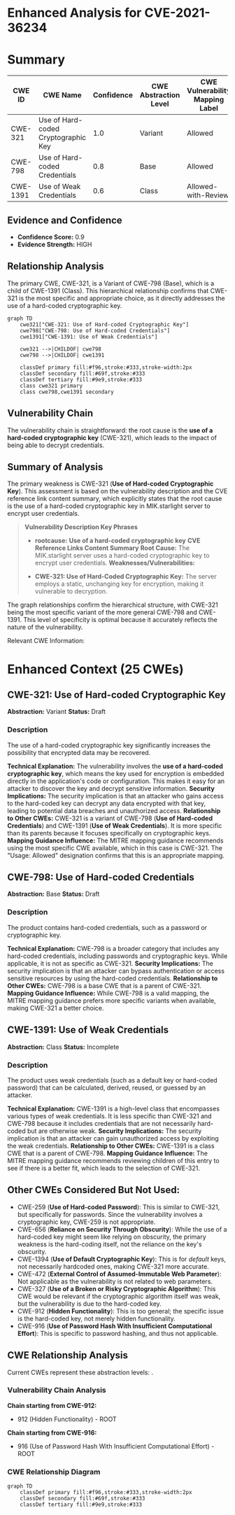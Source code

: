# Enhanced Analysis for CVE-2021-36234

# Summary
| CWE ID | CWE Name | Confidence | CWE Abstraction Level | CWE Vulnerability Mapping Label | CWE-Vulnerability Mapping Notes |
|---|---|---|---|---|---|
| CWE-321 | Use of Hard-coded Cryptographic Key | 1.0 | Variant | Allowed | Primary CWE |
| CWE-798 | Use of Hard-coded Credentials | 0.8 | Base | Allowed | Secondary Candidate |
| CWE-1391 | Use of Weak Credentials | 0.6 | Class | Allowed-with-Review | Secondary Candidate |

## Evidence and Confidence

*   **Confidence Score:** 0.9
*   **Evidence Strength:** HIGH

## Relationship Analysis
The primary CWE, CWE-321, is a Variant of CWE-798 (Base), which is a child of CWE-1391 (Class). This hierarchical relationship confirms that CWE-321 is the most specific and appropriate choice, as it directly addresses the use of a hard-coded cryptographic key.
```mermaid
graph TD
    cwe321["CWE-321: Use of Hard-coded Cryptographic Key"]
    cwe798["CWE-798: Use of Hard-coded Credentials"]
    cwe1391["CWE-1391: Use of Weak Credentials"]
    
    cwe321 -->|CHILDOF| cwe798
    cwe798 -->|CHILDOF| cwe1391
    
    classDef primary fill:#f96,stroke:#333,stroke-width:2px
    classDef secondary fill:#69f,stroke:#333
    classDef tertiary fill:#9e9,stroke:#333
    class cwe321 primary
    class cwe798,cwe1391 secondary
```

## Vulnerability Chain
The vulnerability chain is straightforward: the root cause is the **use of a hard-coded cryptographic key** (CWE-321), which leads to the impact of being able to decrypt credentials.

## Summary of Analysis
The primary weakness is CWE-321 (**Use of Hard-coded Cryptographic Key**). This assessment is based on the vulnerability description and the CVE reference link content summary, which explicitly states that the root cause is the use of a hard-coded cryptographic key in MIK.starlight server to encrypt user credentials.
> **Vulnerability Description Key Phrases**
> -   **rootcause:** **Use of a hard-coded cryptographic key**
> **CVE Reference Links Content Summary**
> **Root Cause:** The MIK.starlight server uses a hard-coded cryptographic key to encrypt user credentials.
> **Weaknesses/Vulnerabilities:**
> *   **CWE-321: Use of Hard-Coded Cryptographic Key:** The server employs a static, unchanging key for encryption, making it vulnerable to decryption.

The graph relationships confirm the hierarchical structure, with CWE-321 being the most specific variant of the more general CWE-798 and CWE-1391. This level of specificity is optimal because it accurately reflects the nature of the vulnerability.

Relevant CWE Information:

# Enhanced Context (25 CWEs)

## CWE-321: Use of Hard-coded Cryptographic Key
**Abstraction:** Variant
**Status:** Draft

### Description
The use of a hard-coded cryptographic key significantly increases the possibility that encrypted data may be recovered.

**Technical Explanation:**
The vulnerability involves the **use of a hard-coded cryptographic key**, which means the key used for encryption is embedded directly in the application's code or configuration. This makes it easy for an attacker to discover the key and decrypt sensitive information.
**Security Implications:**
The security implication is that an attacker who gains access to the hard-coded key can decrypt any data encrypted with that key, leading to potential data breaches and unauthorized access.
**Relationship to Other CWEs:**
CWE-321 is a variant of CWE-798 (**Use of Hard-coded Credentials**) and CWE-1391 (**Use of Weak Credentials**). It is more specific than its parents because it focuses specifically on cryptographic keys.
**Mapping Guidance Influence:**
The MITRE mapping guidance recommends using the most specific CWE available, which in this case is CWE-321. The "Usage: Allowed" designation confirms that this is an appropriate mapping.

## CWE-798: Use of Hard-coded Credentials
**Abstraction:** Base
**Status:** Draft

### Description
The product contains hard-coded credentials, such as a password or cryptographic key.

**Technical Explanation:**
CWE-798 is a broader category that includes any hard-coded credentials, including passwords and cryptographic keys. While applicable, it is not as specific as CWE-321.
**Security Implications:**
The security implication is that an attacker can bypass authentication or access sensitive resources by using the hard-coded credentials.
**Relationship to Other CWEs:**
CWE-798 is a base CWE that is a parent of CWE-321.
**Mapping Guidance Influence:**
While CWE-798 is a valid mapping, the MITRE mapping guidance prefers more specific variants when available, making CWE-321 a better choice.

## CWE-1391: Use of Weak Credentials
**Abstraction:** Class
**Status:** Incomplete

### Description
The product uses weak credentials (such as a default key or hard-coded password) that can be calculated, derived, reused, or guessed by an attacker.

**Technical Explanation:**
CWE-1391 is a high-level class that encompasses various types of weak credentials. It is less specific than CWE-321 and CWE-798 because it includes credentials that are not necessarily hard-coded but are otherwise weak.
**Security Implications:**
The security implication is that an attacker can gain unauthorized access by exploiting the weak credentials.
**Relationship to Other CWEs:**
CWE-1391 is a class CWE that is a parent of CWE-798.
**Mapping Guidance Influence:**
The MITRE mapping guidance recommends reviewing children of this entry to see if there is a better fit, which leads to the selection of CWE-321.

## Other CWEs Considered But Not Used:
- CWE-259 (**Use of Hard-coded Password**): This is similar to CWE-321, but specifically for passwords. Since the vulnerability involves a cryptographic key, CWE-259 is not appropriate.
- CWE-656 (**Reliance on Security Through Obscurity**): While the use of a hard-coded key might seem like relying on obscurity, the primary weakness is the hard-coding itself, not the reliance on the key's obscurity.
- CWE-1394 (**Use of Default Cryptographic Key**): This is for *default* keys, not necessarily hardcoded ones, making CWE-321 more accurate.
- CWE-472 (**External Control of Assumed-Immutable Web Parameter**): Not applicable as the vulnerability is not related to web parameters.
- CWE-327 (**Use of a Broken or Risky Cryptographic Algorithm**): This CWE would be relevant if the cryptographic algorithm itself was weak, but the vulnerability is due to the hard-coded key.
- CWE-912 (**Hidden Functionality**): This is too general; the specific issue is the hard-coded key, not merely hidden functionality.
- CWE-916 (**Use of Password Hash With Insufficient Computational Effort**): This is specific to password hashing, and thus not applicable.


## CWE Relationship Analysis

Current CWEs represent these abstraction levels: .


### Vulnerability Chain Analysis

**Chain starting from CWE-912:**
- 912 (Hidden Functionality) - ROOT


**Chain starting from CWE-916:**
- 916 (Use of Password Hash With Insufficient Computational Effort) - ROOT



### CWE Relationship Diagram

```mermaid
graph TD
    classDef primary fill:#f96,stroke:#333,stroke-width:2px
    classDef secondary fill:#69f,stroke:#333
    classDef tertiary fill:#9e9,stroke:#333
```